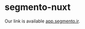 # segmento-nuxt

Our link is available [app.segmento.ir](https://app.segmento.ir/auth/signup?ref=zh9gnIPk).
